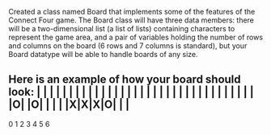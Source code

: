 Created a class named Board that implements some of the features of the Connect Four game. The Board class will have three data members: there will be a two-dimensional list
(a list of lists) containing characters to represent the game area, and a pair of variables holding the number of rows and columns on the board (6 rows and 7 columns is standard), but your Board datatype
will be able to handle boards of any size. 

Here is an example of how your board should look:
| | | | | | | |
| | | | | | | |
| | | | | | | |
| | | | | | | |
| | |O| |O| | |
| |X|X|X|O| | |
---------------
0 1 2 3 4 5 6
